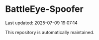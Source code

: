 # BattleEye-Spoofer

Last updated: 2025-07-09 19:07:14

This repository is automatically maintained.
